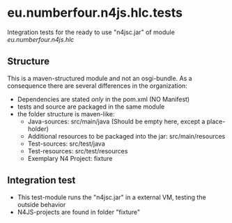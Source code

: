 # eu.numberfour.n4js.hlc.tests
Integration tests for the ready to use "n4jsc.jar" of module *eu.numberfour.n4js.hlc* 

## Structure
This is a maven-structured module and not an osgi-bundle. As a consequence there are several differences in the organization:

* Dependencies are stated *only* in the pom.xml  (NO Manifest)
* tests and source are packaged in the same module
* the folder structure is maven-like: 
  * Java-sources: src/main/java  (Should be empty here, except a place-holder)
  * Additional resources to be packaged into the jar: src/main/resources  
  * Test-sources: src/test/java
  * Test-resources: src/test/resources
  * Exemplary N4 Project: fixture

## Integration test
* This test-module runs the  "n4jsc.jar" in a external VM, testing the outside behavior
* N4JS-projects are found in folder "fixture" 

   